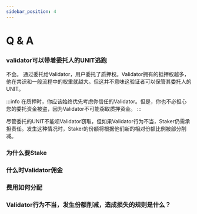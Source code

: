 ```yaml
---
sidebar_position: 4
---
```


# Q & A

### validator可以带着委托人的UNIT逃跑

不会。 通过委托给Validator，用户委托了质押权。Validator拥有的抵押权越多，他在共识和一般流程中的权重就越大。但这并不意味这验证者可以保管其委托人的UNIT。

:::info
  在质押时，你应该始终优先考虑你信任的Validator。但是，你也不必担心您的委托资金被盗，因为Validator不可能窃取质押资金。
:::

尽管委托的UNIT不能呗Validator窃取，但如果Validator行为不当，Staker仍需承担责任。发生这种情况时，Staker的份额将根据他们新的相对份额比例被部分削减。


### 为什么要Stake

### 什么时Validator佣金

### 费用如何分配

### Validator行为不当，发生份额削减，造成损失的规则是什么？


